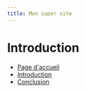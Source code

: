 ```yaml
---
title: Mon super site
---
```


# Introduction

- [Page d'accueil](index.md)
- [Introduction](intro.md)
- [Conclusion](conclu.md)

